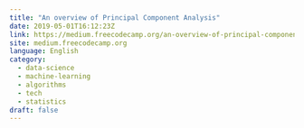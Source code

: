 ```yaml
---
title: "An overview of Principal Component Analysis"
date: 2019-05-01T16:12:23Z
link: https://medium.freecodecamp.org/an-overview-of-principal-component-analysis-6340e3bc4073?source=rss----336d898217ee---4
site: medium.freecodecamp.org
language: English
category:
  - data-science
  - machine-learning
  - algorithms
  - tech
  - statistics
draft: false
---
```

